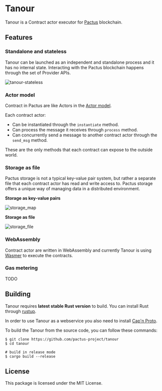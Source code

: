 # Tanour

Tanour is a Contract actor executor for [Pactus](https://pactus.org/) blockchain.

## Features

### Standalone and stateless

Tanour can be launched as an independent and standalone process and it has no internal state.
Interacting with the Pactus blockchain happens through the set of Provider APIs.

![tanour-stateless](https://github.com/pactus-project/tanour/assets/89645414/a3f312b5-ceef-48e7-be0f-2982f108f683)

### Actor model

Contract in Pactus are like Actors in the [Actor model](https://en.wikipedia.org/wiki/Actor_model).

Each contract actor:
 - Can be instantiated through the `instantiate` method.
 - Can process the message it receives through `process` method.
 - Can concurrently send a message to another contract actor through the `send_msg` method.

These are the only methods that each contract can expose to the outside world.

### Storage as file

Pactus storage is not a typical key-value pair system, but rather a separate file that each contract actor has read and write access to. Pactus storage offers a unique way of managing data in a distributed environment.

**Storage as key-value pairs**

![storage_map](https://user-images.githubusercontent.com/8073510/133919511-4924578b-d9bb-40a3-976d-9e3305872b55.png)

**Storage as file**

![storage_file](https://user-images.githubusercontent.com/8073510/133919510-b3c2b63f-f5bc-49f8-b90b-b93aa8ee5285.png)


### WebAssembly

Contract actor are written in WebAssembly and currently Tanour is using [Wasmer](https://wasmer.io/) to execute the contracts.

### Gas metering

TODO


## Building

Tanour requires **latest stable Rust version** to build. You can install Rust through [rustup](https://www.rustup.rs/).

In order to use Tanour as a webservice you also need to install [Cap'n Proto](https://capnproto.org/install.html).

To build the Tanour from the source code, you can follow these commands:

```
$ git clone https://github.com/pactus-project/tanour
$ cd tanour

# build in release mode
$ cargo build --release
```



## License

This package is licensed under the MIT License.
